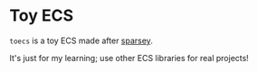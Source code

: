 # Toy ECS

`toecs` is a toy ECS made after [sparsey].

[sparsey]: https://github.com/LechintanTudor/sparsey

It's just for my learning; use other ECS libraries for real projects!

